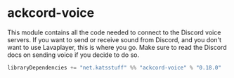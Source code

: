 # ackcord-voice

This module contains all the code needed to connect to the Discord voice servers. If you want to send or receive sound from Discord, and you don't want to use Lavaplayer, this is where you go. Make sure to read the Discord docs on sending voice if you decide to do so.

```scala
libraryDependencies += "net.katsstuff" %% "ackcord-voice" % "0.18.0"
```